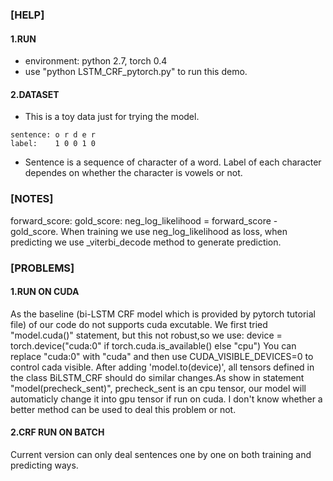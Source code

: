### [HELP]

#### 1.RUN
+ environment: python 2.7, torch 0.4
+ use "python LSTM_CRF_pytorch.py" to run this demo.

#### 2.DATASET
+ This is a toy data just for trying the model.
``` 
sentence: o r d e r
label:    1 0 0 1 0
```
+ Sentence is a sequence of character of a word.
Label of each character dependes on whether the character is vowels or 
not. 

### [NOTES]

forward_score:
gold_score:
neg_log_likelihood = forward_score - gold_score.
When training we use neg_log_likelihood as loss, when predicting we use 
_viterbi_decode method to generate prediction.

### [PROBLEMS]

#### 1.RUN ON CUDA
As the baseline (bi-LSTM CRF model which is provided by pytorch tutorial 
file) of our code do not supports cuda excutable.
We first tried "model.cuda()" statement, but this not robust,so we use:
device = torch.device("cuda:0" if torch.cuda.is_available() else "cpu")
You can replace "cuda:0" with "cuda" and then use CUDA_VISIBLE_DEVICES=0 
to control cada visible.
After adding 'model.to(device)', all tensors defined in the class BiLSTM_CRF 
should do similar changes.As show in statement "model(precheck_sent)", 
precheck_sent is an cpu tensor, our model will automaticly change it into 
gpu tensor if run on cuda.
I don't know whether a better method can be used to deal this problem or not.

#### 2.CRF RUN ON BATCH
Current version can only deal sentences one by one on both training and 
predicting ways.